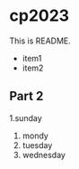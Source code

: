 # cp2023


This is README.
 - item1
 - item2

 ## Part 2
 1.sunday
 1. mondy
 1. tuesday
 1. wednesday 
 